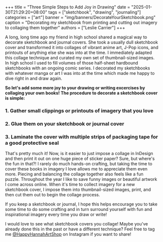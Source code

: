 +++
title = "Three Simple Steps to Add Joy in Drawing"
date = "2025-01-30T21:29:20+08:00"
tags = ["sketchbook", "drawing", "journaling"]
categories = ["art"]
banner = "img/banners/DecorateYourSketchbook.png"
caption = "Decorating my sketchbook from printing and cutting out imagery to collaging them together"
authors = ["Leslie Carrier"]
+++

A long, long time ago my friend in high school shared a magical way to decorate sketchbook and journal covers. She took a usually dull sketchbook cover and transformed it into collages of vibrant anime art, J-Pop icons, and printouts of anything else she was into at the time. I immediately adapted this collage technique and curated my own set of thumbnail-sized images. In high school I used to fill volumes of those half-sheet hardbound sketchbooks with an ongoing comic series. I decorated my sketchbooks with whatever manga or art I was into at the time which made me happy to dive right in and draw again.

**So let's add some more joy to your drawing or writing excercises by collaging your own books! The procedure to decorate a sketchbook cover is simple:**

### 1. Gather small clippings or printouts of imagery that you love

### 2. Glue them on your sketchbook or journal cover

### 3. Laminate the cover with multiple strips of packaging tape for a good protective seal

That's pretty much it! Now, is it easier to just impose a collage in InDesign and then print it out on one huge piece of sticker paper? Sure, but where's the fun in that?! I rarely do much hands-on crafting, but taking the time to cover these books in imagery I love allows me to appreciate them even more. Piecing and balancing the collage together also feels like a fun puzzle. Throughout the year I like to save funny images or beautiful artwork I come across online. When it's time to collect imagery for a new sketchbook cover, I impose them into thumbnail-sized images, print, and then cut them out to begin the collage process. 

If you keep a sketchbook or journal, I hope this helps encourage you to take some time to do some crafting and in turn surround yourself with fun and inspirational imagery every time you draw or write! 

I would love to see what sketchbook covers you collage! Maybe you've already done this in the past or have a different technique? Feel free to tag me [@HappyHannahArtShop](https://www.instagram.com/happyhannahartshop/) on Instagram if you want to share!
